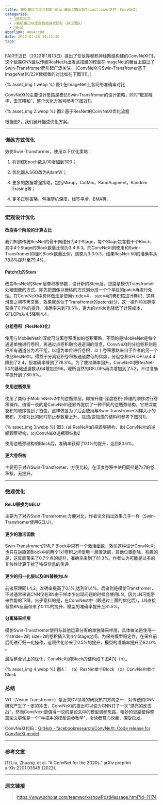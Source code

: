 ```yaml
---
title: 脑机接口与混合智能-新闻-最新CNN反超Transfromer之作：ConvNeXt
categories:
  - 🌙进阶学习
  - ⭐脑机接口与混合智能研究团队（BCI团队）
  - 💫新闻
abbrlink: 4004cc9d
date: 2022-01-28 14:12:10
tags:
---
```


FAIR于近日（2022年1月13日）提出了仅依靠卷积神经网络构建的ConvNeXt[1]，这个依靠CNN且以传统ResNet为出发点搭建的模型在ImageNet的舞台上超过了Swin-Transfromer而引起广泛关注。（ConvNeXt与Swin-Transfromer基于ImageNet1K/22K数据集的对比如在下图1[1]。）

{% asset_img 1.webp %}
图1 在ImageNet上各网络准确率对比

<!--more-->

ConvNeXt的主要设计思路是模仿Swin-Transfromer的设计策略，同时“取其精华，去其糟粕“，整个优化方案可参考下图2[1]。

{% asset_img 2.webp %}
图2 基于ResNet的ConvNeXt优化流程

根据图2，我们展开描述优化方案。

***

### 训练方式优化

效仿Swin-Transformer，使用以下优化策略：

1. 将训练Epoch数从90增加到300；

2. 优化器从SGD改为AdamW；

3. 更多的数据增强策略，包括Mixup，CutMix，RandAugment，Random Erasing等；

4. 更多正则策略，包括随机深度，标签平滑，EMA等。

***

### 宏观设计优化

#### 改变各个阶段的计算占比

我们知道传统ResNet的骨干网络分为4个Stage，每个Stage包含若干个Block，其中4个Stage的Block数量比例为3:4:6:3。而ConvNeXt则使用和Swin-Transfromer的相同Block数量比例，调整为3:3:9:3，结果ResNet-50的准确率从78.8%提升至79.4%。

#### Patch化的Stem

改变ResNet的Stem层卷积核参数，设计新的Stem层，思路是模仿Transfromer处理图像的方式，即先把图像以栅格的方式划分成一个个单独的patch再进行处理。在ConvNeXt中具体做法是使用stride=4， size=4的卷积核进行卷积，这样滑窗之间不再交集，效果就类似于Transfromer的patch划分，这一操作将准确率获得了0.1%的提升，准确率来到79.5%，更大的stride也降低了计算成本，GFLOPs从4.5降到4.4。

#### 分组卷积（ResNeXt化）

使用与MobileNet的深度可分离卷积类似的卷积策略，不同的是MobileNet是每个通道单独进行卷积，再通过点卷积融合通道间的信息，ConvNeXt的分组卷积则是把所有通道分为若干组，以组为单位进行卷积，以上卷积思路来自于作者的另一个作品ResNeXt。得益于分离卷积卷积核通道数低的优势，分组卷积GFLOPs从4.4降到了2.4，但准确率降到了78.3%。为了使准确率回升，ConvNeXt把ResNet-50的基础通道数从64增加至96。理所当然的GFLOPs再次增加到了5.3，不过准确率提升到了80.5%。

#### 使用逆瓶颈层

使用了类似于MobileNetv2中的逆瓶颈层，即按升维-深度卷积-降维的顺序进行卷积操作，值得一说的是ConvNeXt还额外提供了一种不同的逆瓶颈结构，它把深度卷积的顺序提到了首位，这样做是为了后面使用与Swin-Transfromer同样大小的卷积，方便对比的同时防止参数量上升。瓶颈/逆瓶颈的结构可参考下图3[1]。

{% asset_img 3.webp %}
图3. (a) ResNeXt的瓶颈层架构，(b) ConvNeXt的逆瓶颈层架构，(c)ConvNeXt逆瓶颈结构2

使用逆瓶颈结构的Block后，准确率获得了0.1%的提升，达到80.6%。

#### 更大卷积核

主要用于对齐Swin-Transfromer、方便比较，在深度卷积中使用同样是7x7的卷积核，无提升。

***

### 微观优化

#### ReLU替换为GELU

主要为了对齐Swin-Transfromer,方便对比，作者论文指出效果几乎一样（Swin-Transfromer使用GELU）。

#### 更少的激活函数

Swin-Transfromer的MLP Block中只有一个激活函数，效仿这种设计ConvNeXt也只在逆瓶颈Block中的两个1x1卷积之间使用一层激活层，其他位置删除，有趣的是，这反而带来了0.7个点的提升，准确率来到了81.3%。作者认为可能是过多的非线性计算干扰了特征信息的传递

#### 更少的归一化层以及BN替换为LN

前者原理同1.4.2。准确率提高了0.1%,达到81.4%。后者则是模仿Transfromer，不过通常来说CNN仅在BN由于样本少出现问题的时候会使用LN，因为LN可能带来性能的下降。出乎意料的是，在ConvNext中（即通过上面的优化后），LN直接替换BN反而带来了0.1%的提升，模型的准确率提升至81.5%。

#### 分离降采样层

模仿Swin-Transfromer使用与其他运算分离的单独降采样层，具体做法是使用一个stride=2的 size=2的卷积插入到4个Stage之间。为保持模型稳定性，在采样前后街进行归一化操作，这项优化带来了0.5%的提升，模型的准确率提升至82.0% 。

最后整合以上的优化，ConvNeXt的Block的结构如下图4[1]（b）。

{% asset_img 4.webp %}
图4： （a）ResNet单个Block （b）ConvNeXt单个Block

### 总结

ViT（Vision Transfromer）是近来CV领域的研究热门方向之一，对传统的CNN研究产生了一定的冲击，ConvNeXt的提出可以说为CNN打了一次“漂亮的反击战”，然而ConvNext更值得一说的是论文中的模型调参思路，精妙的思路使得整篇论文更像是一个“手把手的模型调参教学”，令读者赏心悦目，深受启发。

ConvNeXt代码：[GitHub - facebookresearch/ConvNeXt: Code release for ConvNeXt model](https://github.com/facebookresearch/ConvNeXt) 

***

### 参考文章

[1] Liu, Zhuang, et al. "A ConvNet for the 2020s." arXiv preprint arXiv:2201.03545 (2022).

***

### 原文链接

> <https://www.scholat.com/teamwork/showPostMessage.html?id=11174>
